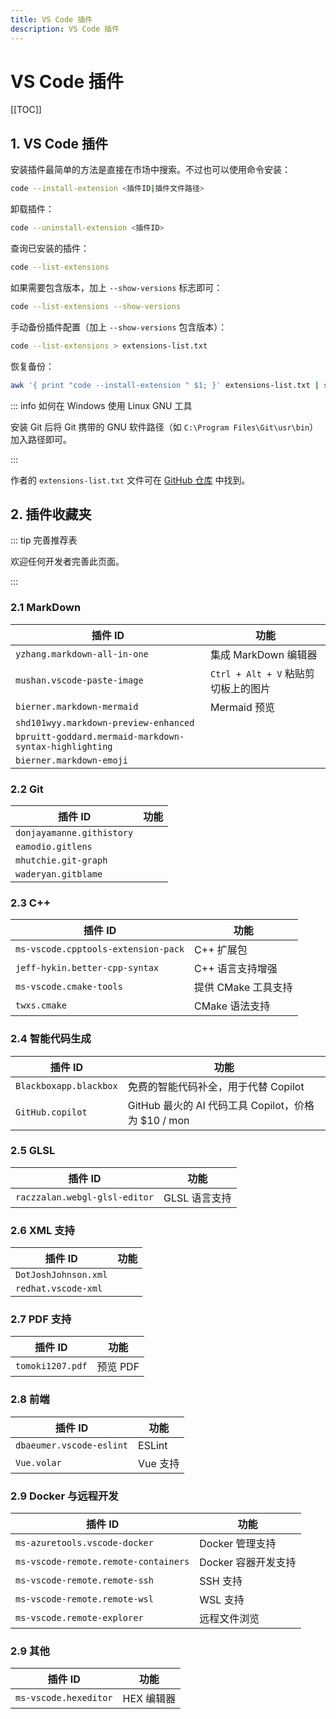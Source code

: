 ```yaml
---
title: VS Code 插件
description: VS Code 插件
---
```


# VS Code 插件

[[TOC]]

## 1. VS Code 插件

安装插件最简单的方法是直接在市场中搜索。不过也可以使用命令安装：

```bash
code --install-extension <插件ID|插件文件路径>
```

卸载插件：

```bash
code --uninstall-extension <插件ID>
```

查询已安装的插件：

```bash
code --list-extensions
```

如果需要包含版本，加上 `--show-versions` 标志即可：

```bash
code --list-extensions --show-versions
```

手动备份插件配置（加上 `--show-versions` 包含版本）：

```bash
code --list-extensions > extensions-list.txt
```

恢复备份：

```bash
awk '{ print "code --install-extension " $1; }' extensions-list.txt | sh -
```

::: info 如何在 Windows 使用 Linux GNU 工具

安装 Git 后将 Git 携带的 GNU 软件路径（如 `C:\Program Files\Git\usr\bin`）加入路径即可。

:::

作者的 `extensions-list.txt` 文件可在 [GitHub 仓库](https://github.com/Sun-ZhenXing/vuepress-tools-notes/tree/main/docs/vscode/extensions-list.txt) 中找到。

## 2. 插件收藏夹

::: tip 完善推荐表

欢迎任何开发者完善此页面。

:::

### 2.1 MarkDown

| 插件 ID                                                | 功能                                |
| ------------------------------------------------------ | ----------------------------------- |
| `yzhang.markdown-all-in-one`                           | 集成 MarkDown 编辑器                |
| `mushan.vscode-paste-image`                            | `Ctrl + Alt + V` 粘贴剪切板上的图片 |
| `bierner.markdown-mermaid`                             | Mermaid 预览                        |
| `shd101wyy.markdown-preview-enhanced`                  |                                     |
| `bpruitt-goddard.mermaid-markdown-syntax-highlighting` |                                     |
| `bierner.markdown-emoji`                               |                                     |

### 2.2 Git

| 插件 ID                   | 功能 |
| ------------------------- | ---- |
| `donjayamanne.githistory` |      |
| `eamodio.gitlens`         |      |
| `mhutchie.git-graph`      |      |
| `waderyan.gitblame`       |      |

### 2.3 C++

| 插件 ID                             | 功能                |
| ----------------------------------- | ------------------- |
| `ms-vscode.cpptools-extension-pack` | C++ 扩展包          |
| `jeff-hykin.better-cpp-syntax`      | C++ 语言支持增强    |
| `ms-vscode.cmake-tools`             | 提供 CMake 工具支持 |
| `twxs.cmake`                        | CMake 语法支持      |

### 2.4 智能代码生成

| 插件 ID                | 功能                                                |
| ---------------------- | --------------------------------------------------- |
| `Blackboxapp.blackbox` | 免费的智能代码补全，用于代替 Copilot                |
| `GitHub.copilot`       | GitHub 最火的 AI 代码工具 Copilot，价格为 $10 / mon |

### 2.5 GLSL

| 插件 ID                       | 功能          |
| ----------------------------- | ------------- |
| `raczzalan.webgl-glsl-editor` | GLSL 语言支持 |

### 2.6 XML 支持

| 插件 ID              | 功能 |
| -------------------- | ---- |
| `DotJoshJohnson.xml` |      |
| `redhat.vscode-xml`  |      |


### 2.7 PDF 支持

| 插件 ID          | 功能     |
| ---------------- | -------- |
| `tomoki1207.pdf` | 预览 PDF |

### 2.8 前端

| 插件 ID                  | 功能     |
| ------------------------ | -------- |
| `dbaeumer.vscode-eslint` | ESLint   |
| `Vue.volar`              | Vue 支持 |

### 2.9 Docker 与远程开发

| 插件 ID                              | 功能                |
| ------------------------------------ | ------------------- |
| `ms-azuretools.vscode-docker`        | Docker 管理支持     |
| `ms-vscode-remote.remote-containers` | Docker 容器开发支持 |
| `ms-vscode-remote.remote-ssh`        | SSH 支持            |
| `ms-vscode-remote.remote-wsl`        | WSL 支持            |
| `ms-vscode.remote-explorer`          | 远程文件浏览        |

### 2.9 其他

| 插件 ID               | 功能       |
| --------------------- | ---------- |
| `ms-vscode.hexeditor` | HEX 编辑器 |
